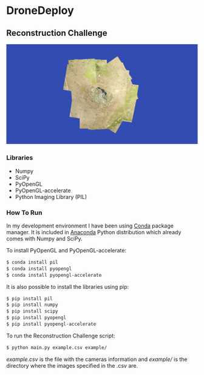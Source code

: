 # DroneDeploy

## Reconstruction Challenge

![Output](/out.png)

### Libraries

- Numpy
- SciPy
- PyOpenGL
- PyOpenGL-accelerate
- Python Imaging Library (PIL)

### How To Run

In my development environment I have been using [Conda](http://conda.pydata.org/docs/index.html) package manager. It is included in [Anaconda](https://www.continuum.io/downloads) Python distribution which already comes with Numpy and SciPy.

To install PyOpenGL and PyOpenGL-accelerate:

```bash
$ conda install pil
$ conda install pyopengl
$ conda install pyopengl-accelerate
```

It is also possible to install the libraries using pip:

```bash
$ pip install pil
$ pip install numpy
$ pip install scipy
$ pip install pyopengl
$ pip install pyopengl-accelerate
```

To run the Reconstruction Challenge script:

```bash
$ python main.py example.csv example/
```
*example.csv* is the file with the cameras information and *example/* is the directory where the images specified in the .csv are.
